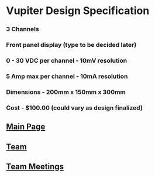 # Vupiter Design Specification

### 3 Channels
### Front panel display (type to be decided later)
### 0 - 30 VDC per channel - 10mV resolution
### 5 Amp max per channel - 10mA resolution
### Dimensions - 200mm x 150mm x 300mm
### Cost - $100.00 (could vary as design finalized)



## [Main Page](https://ams0187.github.io/Vupiter/)

## [Team](https://ams0187.github.io/Vupiter/members)

## [Team Meetings](https://ams0187.github.io/Vupiter/minutes)
